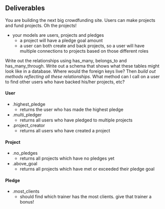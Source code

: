 ## Deliverables
You are building the next big crowdfunding site. Users can make projects and fund projects. Oh the projects!
- your models are users, projects and pledges
  - a project will have a pledge goal amount
  - a user can both create and back projects, so a user will have multiple connections to projects based on those different roles

Write out the relationships using has_many, belongs_to and has_many_through. Write out a schema that shows what these tables might look like in a database. Where would the foreign keys live? Then *build out methods reflecting all these relationships.* What method can I call on a user to find other users who have backed his/her projects, etc?

#### User
- .highest_pledge
  - returns the user who has made the highest pledge
- .multi_pledger
  - returns all users who have pledged to multiple projects
- .project_creator
  - returns all users who have created a project

#### Project
- .no_pledges
  - returns all projects which have no pledges yet
- .above_goal
  - returns all projects which have met or exceeded their pledge goal

#### Pledge
- .most_clients
  - should find which trainer has the most clients. give that trainer a bonus!
